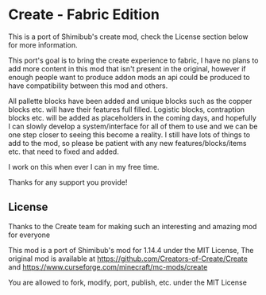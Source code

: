 # Create - Fabric Edition
This is a port of Shimibub's create mod, check the License section below for more information.

This port's goal is to bring the create experience to fabric, I have no plans to add more content in this mod that isn't present
in the original, however if enough people want to produce addon mods an api could be produced to have compatibility between this mod and others.

All pallette blocks have been added and unique blocks such as the copper blocks etc. will have their features full filled.
Logistic blocks, contraption blocks etc. will be added as placeholders in the coming days, and hopefully I can slowly develop
a system/interface for all of them to use and we can be one step closer to seeing this become a reality.
I still have lots of things to add to the mod, so please be patient with any new features/blocks/items etc. that need to fixed
and added.

I work on this when ever I can in my free time.

Thanks for any support you provide!

## License

Thanks to the Create team for making such an interesting and amazing mod for everyone

This mod is a port of Shimibub's mod for 1.14.4 under the MIT License,
The original mod is available at https://github.com/Creators-of-Create/Create and https://www.curseforge.com/minecraft/mc-mods/create

You are allowed to fork, modify, port, publish, etc. under the MIT License
